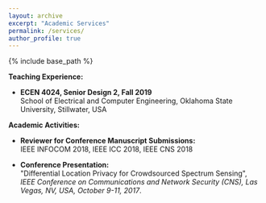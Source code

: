 ```yaml
---
layout: archive
excerpt: "Academic Services"
permalink: /services/
author_profile: true
---
```


{% include base_path %}

<b>Teaching Experience:</b>
* <b>ECEN 4024, Senior Design 2, Fall 2019</b> <br/>
School of Electrical and Computer Engineering, Oklahoma State University, Stillwater, USA

<b>Academic Activities:</b>
* <b>Reviewer for Conference Manuscript Submissions:</b> <br/>
 IEEE INFOCOM 2018, IEEE ICC 2018, IEEE CNS 2018
 
 * <b>Conference Presentation:</b><br/>
"Differential Location Privacy for Crowdsourced Spectrum Sensing", <i>IEEE Conference on Communications and Network Security (CNS),
Las Vegas, NV, USA, October 9-11, 2017</i>.
